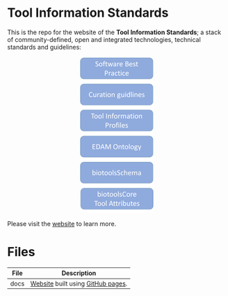 # Tool Information Standards

This is the repo for the website of the **Tool Information Standards**; a stack of community-defined, open and integrated technologies, technical standards and guidelines:

<p align="center"> <img src="docs/assets/images/technology_stack.png" /></p>

Please visit the [website](https://bio-tools.github.io/Tool-Information-Standards/) to learn more.

# Files
File | Description
---- | -----------
docs | [Website](https://bio-tools.github.io/Tool-Information-Standards/) built using [GitHub pages](https://pages.github.com/).



